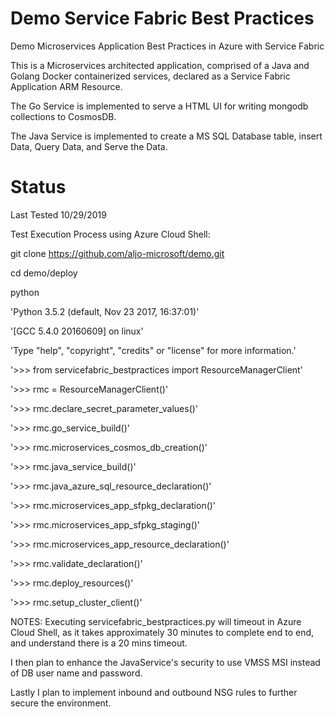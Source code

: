 # Demo Service Fabric Best Practices
Demo Microservices Application Best Practices in Azure with Service Fabric

This is a Microservices architected application, comprised of a Java and Golang Docker containerized services, declared as a Service Fabric Application ARM Resource.

The Go Service is implemented to serve a HTML UI for writing mongodb collections to CosmosDB.

The Java Service is implemented to create a MS SQL Database table, insert Data, Query Data, and Serve the Data.

# Status
Last Tested 10/29/2019

Test Execution Process using Azure Cloud Shell:

git clone https://github.com/aljo-microsoft/demo.git

cd demo/deploy

python

'Python 3.5.2 (default, Nov 23 2017, 16:37:01)'

'[GCC 5.4.0 20160609] on linux'

'Type "help", "copyright", "credits" or "license" for more information.'

'>>> from servicefabric_bestpractices import ResourceManagerClient'

'>>> rmc = ResourceManagerClient()'

'>>> rmc.declare_secret_parameter_values()'

'>>> rmc.go_service_build()'

'>>> rmc.microservices_cosmos_db_creation()'

'>>> rmc.java_service_build()'

'>>> rmc.java_azure_sql_resource_declaration()'

'>>> rmc.microservices_app_sfpkg_declaration()'

'>>> rmc.microservices_app_sfpkg_staging()'

'>>> rmc.microservices_app_resource_declaration()'

'>>> rmc.validate_declaration()'

'>>> rmc.deploy_resources()'

'>>> rmc.setup_cluster_client()'

NOTES:
Executing servicefabric_bestpractices.py will timeout in Azure Cloud Shell, as it takes approximately 30 minutes to complete end to end, and understand there is a 20 mins timeout.

I then plan to enhance the JavaService's security to use VMSS MSI instead of DB user name and password.

Lastly I plan to implement inbound and outbound NSG rules to further secure the environment.
